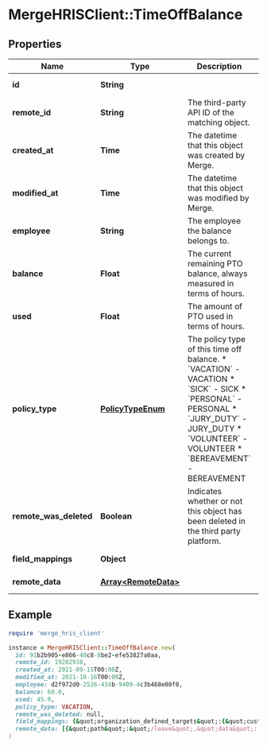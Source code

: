 # MergeHRISClient::TimeOffBalance

## Properties

| Name | Type | Description | Notes |
| ---- | ---- | ----------- | ----- |
| **id** | **String** |  | [optional][readonly] |
| **remote_id** | **String** | The third-party API ID of the matching object. | [optional] |
| **created_at** | **Time** | The datetime that this object was created by Merge. | [optional][readonly] |
| **modified_at** | **Time** | The datetime that this object was modified by Merge. | [optional][readonly] |
| **employee** | **String** | The employee the balance belongs to. | [optional] |
| **balance** | **Float** | The current remaining PTO balance, always measured in terms of hours. | [optional] |
| **used** | **Float** | The amount of PTO used in terms of hours. | [optional] |
| **policy_type** | [**PolicyTypeEnum**](PolicyTypeEnum.md) | The policy type of this time off balance.  * &#x60;VACATION&#x60; - VACATION * &#x60;SICK&#x60; - SICK * &#x60;PERSONAL&#x60; - PERSONAL * &#x60;JURY_DUTY&#x60; - JURY_DUTY * &#x60;VOLUNTEER&#x60; - VOLUNTEER * &#x60;BEREAVEMENT&#x60; - BEREAVEMENT | [optional] |
| **remote_was_deleted** | **Boolean** | Indicates whether or not this object has been deleted in the third party platform. | [optional][readonly] |
| **field_mappings** | **Object** |  | [optional][readonly] |
| **remote_data** | [**Array&lt;RemoteData&gt;**](RemoteData.md) |  | [optional][readonly] |

## Example

```ruby
require 'merge_hris_client'

instance = MergeHRISClient::TimeOffBalance.new(
  id: 91b2b905-e866-40c8-8be2-efe53827a0aa,
  remote_id: 19202938,
  created_at: 2021-09-15T00:00Z,
  modified_at: 2021-10-16T00:00Z,
  employee: d2f972d0-2526-434b-9409-4c3b468e08f0,
  balance: 60.0,
  used: 45.0,
  policy_type: VACATION,
  remote_was_deleted: null,
  field_mappings: {&quot;organization_defined_targets&quot;:{&quot;custom_key&quot;:&quot;custom_value&quot;},&quot;linked_account_defined_targets&quot;:{&quot;custom_key&quot;:&quot;custom_value&quot;}},
  remote_data: [{&quot;path&quot;:&quot;/leave&quot;,&quot;data&quot;:[&quot;Varies by platform&quot;]}]
)
```


